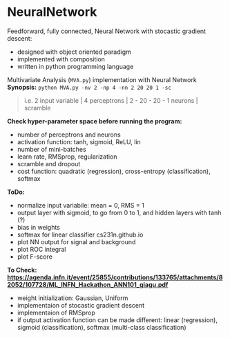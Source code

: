 # NeuralNetwork

Feedforward, fully connected, Neural Network with stocastic gradient descent:
- designed with object oriented paradigm
- implemented with composition
- written in python programming language

Multivariate Analysis (`MVA.py`) implementation with Neural Network <br>
**Synopsis:** `python MVA.py -nv 2 -np 4 -nn 2 20 20 1 -sc` <br>
> i.e. 2 input variable | 4 perceptrons | 2 - 20 - 20 - 1 neurons | scramble

**Check hyper-parameter space before running the program:**
- number of perceptrons and neurons
- activation function: tanh, sigmoid, ReLU, lin
- number of mini-batches
- learn rate,  RMSprop, regularization
- scramble and dropout
- cost function: quadratic (regression), cross-entropy (classification), softmax

**ToDo:**
- normalize input variabile: mean = 0, RMS = 1
- output layer with sigmoid, to go from 0 to 1, and hidden layers with tanh (?)
- bias in weights
- softmax for linear classifier cs231n.github.io
- plot NN output for signal and background
- plot ROC integral
- plot F-score

**To Check: https://agenda.infn.it/event/25855/contributions/133765/attachments/82052/107728/ML_INFN_Hackathon_ANN101_giagu.pdf**
- weight initialization: Gaussian, Uniform
- implementaion of stocastic gradient descent
- implementaion of RMSprop
- if output activation function can be made different: linear (regression), sigmoid (classification), softmax (multi-class classification)

